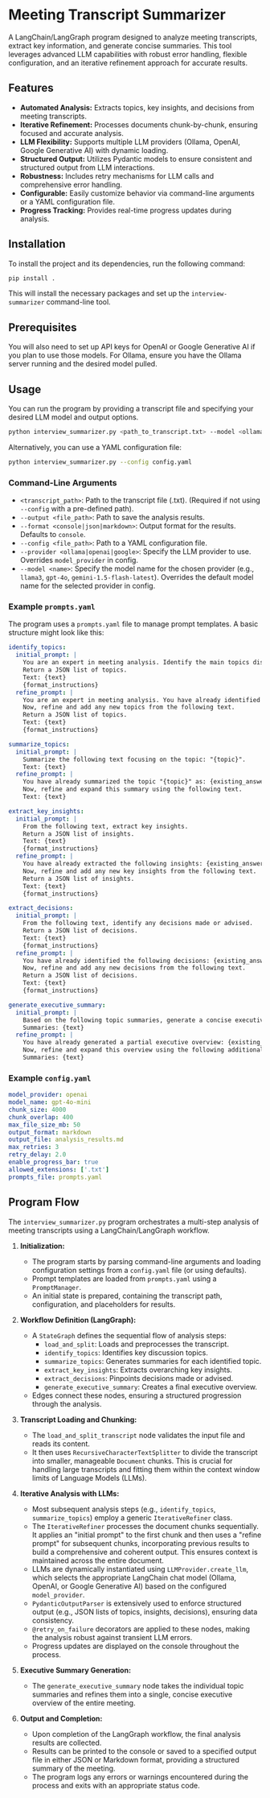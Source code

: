 # Meeting Transcript Summarizer

A LangChain/LangGraph program designed to analyze meeting transcripts, extract key information, and generate concise summaries. This tool leverages advanced LLM capabilities with robust error handling, flexible configuration, and an iterative refinement approach for accurate results.

## Features

*   **Automated Analysis:** Extracts topics, key insights, and decisions from meeting transcripts.
*   **Iterative Refinement:** Processes documents chunk-by-chunk, ensuring focused and accurate analysis.
*   **LLM Flexibility:** Supports multiple LLM providers (Ollama, OpenAI, Google Generative AI) with dynamic loading.
*   **Structured Output:** Utilizes Pydantic models to ensure consistent and structured output from LLM interactions.
*   **Robustness:** Includes retry mechanisms for LLM calls and comprehensive error handling.
*   **Configurable:** Easily customize behavior via command-line arguments or a YAML configuration file.
*   **Progress Tracking:** Provides real-time progress updates during analysis.

## Installation

To install the project and its dependencies, run the following command:

```bash
pip install .
```

This will install the necessary packages and set up the `interview-summarizer` command-line tool.

## Prerequisites

You will also need to set up API keys for OpenAI or Google Generative AI if you plan to use those models. For Ollama, ensure you have the Ollama server running and the desired model pulled.

## Usage

You can run the program by providing a transcript file and specifying your desired LLM model and output options.

```bash
python interview_summarizer.py <path_to_transcript.txt> --model <ollama|openai|google> [options]
```

Alternatively, you can use a YAML configuration file:

```bash
python interview_summarizer.py --config config.yaml
```

### Command-Line Arguments

*   `<transcript_path>`: Path to the transcript file (.txt). (Required if not using `--config` with a pre-defined path).
*   `--output <file_path>`: Path to save the analysis results.
*   `--format <console|json|markdown>`: Output format for the results. Defaults to `console`.
*   `--config <file_path>`: Path to a YAML configuration file.
*   `--provider <ollama|openai|google>`: Specify the LLM provider to use. Overrides `model_provider` in config.
*   `--model <name>`: Specify the model name for the chosen provider (e.g., `llama3`, `gpt-4o`, `gemini-1.5-flash-latest`). Overrides the default model name for the selected provider in config.

### Example `prompts.yaml`

The program uses a `prompts.yaml` file to manage prompt templates. A basic structure might look like this:

```yaml
identify_topics:
  initial_prompt: |
    You are an expert in meeting analysis. Identify the main topics discussed in the following text.
    Return a JSON list of topics.
    Text: {text}
    {format_instructions}
  refine_prompt: |
    You are an expert in meeting analysis. You have already identified the following topics: {existing_answer}.
    Now, refine and add any new topics from the following text.
    Return a JSON list of topics.
    Text: {text}
    {format_instructions}

summarize_topics:
  initial_prompt: |
    Summarize the following text focusing on the topic: "{topic}".
    Text: {text}
  refine_prompt: |
    You have already summarized the topic "{topic}" as: {existing_answer}.
    Now, refine and expand this summary using the following text.
    Text: {text}

extract_key_insights:
  initial_prompt: |
    From the following text, extract key insights.
    Return a JSON list of insights.
    Text: {text}
    {format_instructions}
  refine_prompt: |
    You have already extracted the following insights: {existing_answer}.
    Now, refine and add any new key insights from the following text.
    Return a JSON list of insights.
    Text: {text}
    {format_instructions}

extract_decisions:
  initial_prompt: |
    From the following text, identify any decisions made or advised.
    Return a JSON list of decisions.
    Text: {text}
    {format_instructions}
  refine_prompt: |
    You have already identified the following decisions: {existing_answer}.
    Now, refine and add any new decisions from the following text.
    Return a JSON list of decisions.
    Text: {text}
    {format_instructions}

generate_executive_summary:
  initial_prompt: |
    Based on the following topic summaries, generate a concise executive overview of the meeting.
    Summaries: {text}
  refine_prompt: |
    You have already generated a partial executive overview: {existing_answer}.
    Now, refine and expand this overview using the following additional summaries.
    Summaries: {text}
```

### Example `config.yaml`

```yaml
model_provider: openai
model_name: gpt-4o-mini
chunk_size: 4000
chunk_overlap: 400
max_file_size_mb: 50
output_format: markdown
output_file: analysis_results.md
max_retries: 3
retry_delay: 2.0
enable_progress_bar: true
allowed_extensions: ['.txt']
prompts_file: prompts.yaml
```

## Program Flow

The `interview_summarizer.py` program orchestrates a multi-step analysis of meeting transcripts using a LangChain/LangGraph workflow.

1.  **Initialization:**
    *   The program starts by parsing command-line arguments and loading configuration settings from a `config.yaml` file (or using defaults).
    *   Prompt templates are loaded from `prompts.yaml` using a `PromptManager`.
    *   An initial state is prepared, containing the transcript path, configuration, and placeholders for results.

2.  **Workflow Definition (LangGraph):**
    *   A `StateGraph` defines the sequential flow of analysis steps:
        *   `load_and_split`: Loads and preprocesses the transcript.
        *   `identify_topics`: Identifies key discussion topics.
        *   `summarize_topics`: Generates summaries for each identified topic.
        *   `extract_key_insights`: Extracts overarching key insights.
        *   `extract_decisions`: Pinpoints decisions made or advised.
        *   `generate_executive_summary`: Creates a final executive overview.
    *   Edges connect these nodes, ensuring a structured progression through the analysis.

3.  **Transcript Loading and Chunking:**
    *   The `load_and_split_transcript` node validates the input file and reads its content.
    *   It then uses `RecursiveCharacterTextSplitter` to divide the transcript into smaller, manageable `Document` chunks. This is crucial for handling large transcripts and fitting them within the context window limits of Language Models (LLMs).

4.  **Iterative Analysis with LLMs:**
    *   Most subsequent analysis steps (e.g., `identify_topics`, `summarize_topics`) employ a generic `IterativeRefiner` class.
    *   The `IterativeRefiner` processes the document chunks sequentially. It applies an "initial prompt" to the first chunk and then uses a "refine prompt" for subsequent chunks, incorporating previous results to build a comprehensive and coherent output. This ensures context is maintained across the entire document.
    *   LLMs are dynamically instantiated using `LLMProvider.create_llm`, which selects the appropriate LangChain chat model (Ollama, OpenAI, or Google Generative AI) based on the configured `model_provider`.
    *   `PydanticOutputParser` is extensively used to enforce structured output (e.g., JSON lists of topics, insights, decisions), ensuring data consistency.
    *   `@retry_on_failure` decorators are applied to these nodes, making the analysis robust against transient LLM errors.
    *   Progress updates are displayed on the console throughout the process.

5.  **Executive Summary Generation:**
    *   The `generate_executive_summary` node takes the individual topic summaries and refines them into a single, concise executive overview of the entire meeting.

6.  **Output and Completion:**
    *   Upon completion of the LangGraph workflow, the final analysis results are collected.
    *   Results can be printed to the console or saved to a specified output file in either JSON or Markdown format, providing a structured summary of the meeting.
    *   The program logs any errors or warnings encountered during the process and exits with an appropriate status code.
